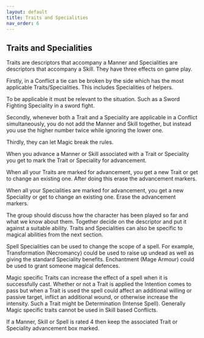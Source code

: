 ```yaml
---
layout: default
title: Traits and Specialities
nav_order: 6
---
```

## Traits and Specialities

Traits are descriptors that accompany a Manner and Specialities are descriptors that accompany a Skill. They have three effects on game play.

Firstly, in a Conflict a tie can be broken by the side which has the most applicable Traits/Specialities. This includes Specialities of helpers.

To be applicable it must be relevant to the situation. Such as a Sword Fighting Speciality in a sword fight.

Secondly, whenever both a Trait and a Speciality are applicable in a Conflict simultaneously, you do not add the Manner and Skill together, but instead you use the higher number twice while ignoring the lower one.

Thirdly, they can let Magic break the rules.

When you advance a Manner or Skill associated with a Trait or Speciality you get to mark the Trait or Speciality for advancement.

When all your Traits are marked for advancement, you get a new Trait or get to change an existing one. After doing this erase the advancement markers.

When all your Specialities are marked for advancement, you get a new Speciality or get to change an existing one. Erase the advancement markers.

The group should discuss how the character has been played so far and what we know about them. Together decide on the descriptor and put it against a suitable ability. Traits and Specialities can also be specific to magical abilities from the next section.

Spell Specialities can be used to change the scope of a spell. For example, Transformation (Necromancy) could be used to raise up undead as well as giving the standard Speciality benefits. Enchantment (Mage Armour) could be used to grant someone magical defences.

Magic specific Traits can increase the effect of a spell when it is successfully cast. Whether or not a Trait is applied the Intention comes to pass but when a Trait is used the spell could affect an additional willing or passive target, inflict an additional wound, or otherwise increase the intensity. Such a Trait might be Determination (Intense Spell). Generally Magic specific traits cannot be used in Skill based Conflicts.

If a Manner, Skill or Spell is rated 4 then keep the associated Trait or Speciality advancement box marked.
